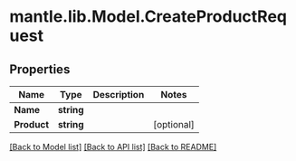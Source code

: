 # mantle.lib.Model.CreateProductRequest
## Properties

Name | Type | Description | Notes
------------ | ------------- | ------------- | -------------
**Name** | **string** |  | 
**Product** | **string** |  | [optional] 

[[Back to Model list]](../README.md#documentation-for-models) [[Back to API list]](../README.md#documentation-for-api-endpoints) [[Back to README]](../README.md)

